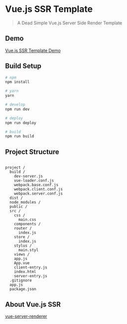 # Vue.js SSR Template 

> A Dead Simple Vue.js Server Side Render Template 

## Demo

[Vue.js SSR Template Demo](http://ssr.ccforward.net/)

## Build Setup

``` bash
# npm
npm install

# yarn
yarn

# develop
npm run dev

# deploy
npm run deploy

# build 
npm run build
```

## Project Structure

```

project /
  build /
    dev-server.js
    vue-loader.conf.js
    webpack.base.conf.js
    webpack.client.conf.js
    webpack.server.conf.js
  dist /
  node_modules /
  public /
  src /
    css /
      main.css
    components /
    router /
      index.js
    store /
      index.js
    stylus /
      main.styl
    views /
    app.js
    App.vue
    client-entry.js
    index.html
    server-entry.js
  .gitignore
  app.js
  package.json
```

## About Vue.js SSR
[vue-server-renderer](https:、/github.com/vuejs/vue/tree/dev/packages/vue-server-renderer)


